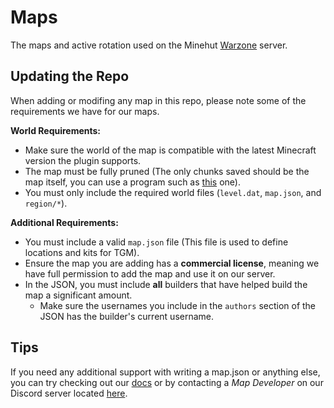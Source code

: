 # Maps
The maps and active rotation used on the Minehut [Warzone](https://warz.one) server.

## Updating the Repo
When adding or modifing any map in this repo, please note some of the requirements we have for our maps.

**World Requirements:**
- Make sure the world of the map is compatible with the latest Minecraft version the plugin supports.
- The map must be fully pruned (The only chunks saved should be the map itself, you can use a program such as [this](https://github.com/Querz/mcaselector) one).
- You must only include the required world files (`level.dat`, `map.json`, and `region/*`).

**Additional Requirements:**
- You must include a valid `map.json` file (This file is used to define locations and kits for TGM).
- Ensure the map you are adding has a **commercial license**, meaning we have full permission to add the map and use it on our server.
- In the JSON, you must include **all** builders that have helped build the map a significant amount.
	- Make sure the usernames you include in the ``authors`` section of the JSON has the builder's current username.

## Tips
If you need any additional support with writing a map.json or anything else, you can try checking out our [docs](https://docs.warz.one) or by contacting a *Map Developer* on our Discord server located [here](https://warz.one/discord).